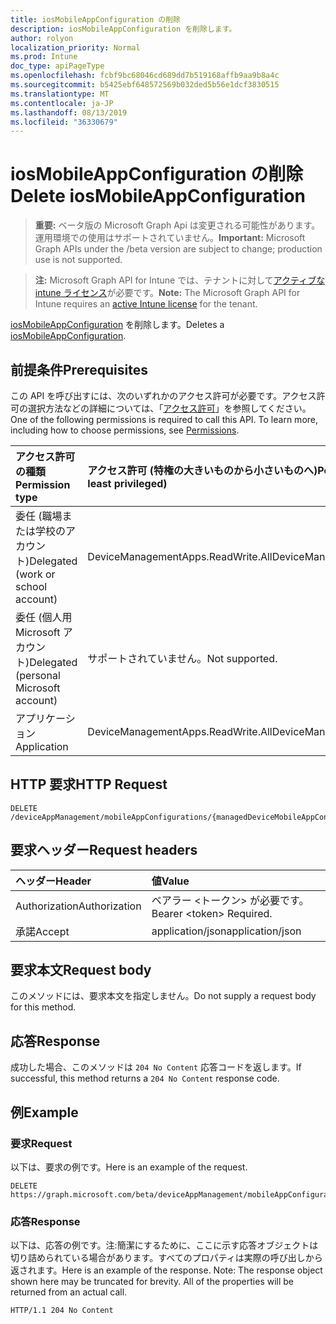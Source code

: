 ```yaml
---
title: iosMobileAppConfiguration の削除
description: iosMobileAppConfiguration を削除します。
author: rolyon
localization_priority: Normal
ms.prod: Intune
doc_type: apiPageType
ms.openlocfilehash: fcbf9bc68046cd689dd7b519168affb9aa9b8a4c
ms.sourcegitcommit: b5425ebf648572569b032ded5b56e1dcf3830515
ms.translationtype: MT
ms.contentlocale: ja-JP
ms.lasthandoff: 08/13/2019
ms.locfileid: "36330679"
---
```

# <a name="delete-iosmobileappconfiguration"></a><span data-ttu-id="04699-103">iosMobileAppConfiguration の削除</span><span class="sxs-lookup"><span data-stu-id="04699-103">Delete iosMobileAppConfiguration</span></span>

> <span data-ttu-id="04699-104">**重要:** ベータ版の Microsoft Graph Api は変更される可能性があります。運用環境での使用はサポートされていません。</span><span class="sxs-lookup"><span data-stu-id="04699-104">**Important:** Microsoft Graph APIs under the /beta version are subject to change; production use is not supported.</span></span>

> <span data-ttu-id="04699-105">**注:** Microsoft Graph API for Intune では、テナントに対して[アクティブな intune ライセンス](https://go.microsoft.com/fwlink/?linkid=839381)が必要です。</span><span class="sxs-lookup"><span data-stu-id="04699-105">**Note:** The Microsoft Graph API for Intune requires an [active Intune license](https://go.microsoft.com/fwlink/?linkid=839381) for the tenant.</span></span>

<span data-ttu-id="04699-106">[iosMobileAppConfiguration](../resources/intune-apps-iosmobileappconfiguration.md) を削除します。</span><span class="sxs-lookup"><span data-stu-id="04699-106">Deletes a [iosMobileAppConfiguration](../resources/intune-apps-iosmobileappconfiguration.md).</span></span>

## <a name="prerequisites"></a><span data-ttu-id="04699-107">前提条件</span><span class="sxs-lookup"><span data-stu-id="04699-107">Prerequisites</span></span>
<span data-ttu-id="04699-p101">この API を呼び出すには、次のいずれかのアクセス許可が必要です。アクセス許可の選択方法などの詳細については、「[アクセス許可](/graph/permissions-reference)」を参照してください。</span><span class="sxs-lookup"><span data-stu-id="04699-p101">One of the following permissions is required to call this API. To learn more, including how to choose permissions, see [Permissions](/graph/permissions-reference).</span></span>

|<span data-ttu-id="04699-110">アクセス許可の種類</span><span class="sxs-lookup"><span data-stu-id="04699-110">Permission type</span></span>|<span data-ttu-id="04699-111">アクセス許可 (特権の大きいものから小さいものへ)</span><span class="sxs-lookup"><span data-stu-id="04699-111">Permissions (from most to least privileged)</span></span>|
|:---|:---|
|<span data-ttu-id="04699-112">委任 (職場または学校のアカウント)</span><span class="sxs-lookup"><span data-stu-id="04699-112">Delegated (work or school account)</span></span>|<span data-ttu-id="04699-113">DeviceManagementApps.ReadWrite.All</span><span class="sxs-lookup"><span data-stu-id="04699-113">DeviceManagementApps.ReadWrite.All</span></span>|
|<span data-ttu-id="04699-114">委任 (個人用 Microsoft アカウント)</span><span class="sxs-lookup"><span data-stu-id="04699-114">Delegated (personal Microsoft account)</span></span>|<span data-ttu-id="04699-115">サポートされていません。</span><span class="sxs-lookup"><span data-stu-id="04699-115">Not supported.</span></span>|
|<span data-ttu-id="04699-116">アプリケーション</span><span class="sxs-lookup"><span data-stu-id="04699-116">Application</span></span>|<span data-ttu-id="04699-117">DeviceManagementApps.ReadWrite.All</span><span class="sxs-lookup"><span data-stu-id="04699-117">DeviceManagementApps.ReadWrite.All</span></span>|

## <a name="http-request"></a><span data-ttu-id="04699-118">HTTP 要求</span><span class="sxs-lookup"><span data-stu-id="04699-118">HTTP Request</span></span>
<!-- {
  "blockType": "ignored"
}
-->
``` http
DELETE /deviceAppManagement/mobileAppConfigurations/{managedDeviceMobileAppConfigurationId}
```

## <a name="request-headers"></a><span data-ttu-id="04699-119">要求ヘッダー</span><span class="sxs-lookup"><span data-stu-id="04699-119">Request headers</span></span>
|<span data-ttu-id="04699-120">ヘッダー</span><span class="sxs-lookup"><span data-stu-id="04699-120">Header</span></span>|<span data-ttu-id="04699-121">値</span><span class="sxs-lookup"><span data-stu-id="04699-121">Value</span></span>|
|:---|:---|
|<span data-ttu-id="04699-122">Authorization</span><span class="sxs-lookup"><span data-stu-id="04699-122">Authorization</span></span>|<span data-ttu-id="04699-123">ベアラー &lt;トークン&gt; が必要です。</span><span class="sxs-lookup"><span data-stu-id="04699-123">Bearer &lt;token&gt; Required.</span></span>|
|<span data-ttu-id="04699-124">承諾</span><span class="sxs-lookup"><span data-stu-id="04699-124">Accept</span></span>|<span data-ttu-id="04699-125">application/json</span><span class="sxs-lookup"><span data-stu-id="04699-125">application/json</span></span>|

## <a name="request-body"></a><span data-ttu-id="04699-126">要求本文</span><span class="sxs-lookup"><span data-stu-id="04699-126">Request body</span></span>
<span data-ttu-id="04699-127">このメソッドには、要求本文を指定しません。</span><span class="sxs-lookup"><span data-stu-id="04699-127">Do not supply a request body for this method.</span></span>

## <a name="response"></a><span data-ttu-id="04699-128">応答</span><span class="sxs-lookup"><span data-stu-id="04699-128">Response</span></span>
<span data-ttu-id="04699-129">成功した場合、このメソッドは `204 No Content` 応答コードを返します。</span><span class="sxs-lookup"><span data-stu-id="04699-129">If successful, this method returns a `204 No Content` response code.</span></span>

## <a name="example"></a><span data-ttu-id="04699-130">例</span><span class="sxs-lookup"><span data-stu-id="04699-130">Example</span></span>

### <a name="request"></a><span data-ttu-id="04699-131">要求</span><span class="sxs-lookup"><span data-stu-id="04699-131">Request</span></span>
<span data-ttu-id="04699-132">以下は、要求の例です。</span><span class="sxs-lookup"><span data-stu-id="04699-132">Here is an example of the request.</span></span>
``` http
DELETE https://graph.microsoft.com/beta/deviceAppManagement/mobileAppConfigurations/{managedDeviceMobileAppConfigurationId}
```

### <a name="response"></a><span data-ttu-id="04699-133">応答</span><span class="sxs-lookup"><span data-stu-id="04699-133">Response</span></span>
<span data-ttu-id="04699-p102">以下は、応答の例です。注:簡潔にするために、ここに示す応答オブジェクトは切り詰められている場合があります。すべてのプロパティは実際の呼び出しから返されます。</span><span class="sxs-lookup"><span data-stu-id="04699-p102">Here is an example of the response. Note: The response object shown here may be truncated for brevity. All of the properties will be returned from an actual call.</span></span>
``` http
HTTP/1.1 204 No Content
```






